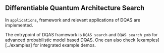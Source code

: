 ## Differentiable Quantum Architecture Search

In `applications`, framework and relevant applications of DQAS are implemented.

The entrypoint of DQAS framework is `DQAS_search` and `DQAS_search_pmb` for advanced probabilistic model based DQAS.
One can also check [examples][../examples] for integrated example demos.
